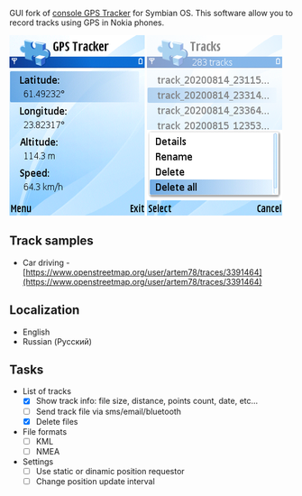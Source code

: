 GUI fork of [console GPS Tracker](https://github.com/artem78/s60-gps-tracker-cli) for Symbian OS. This software allow you to record tracks using GPS in Nokia phones.

![](images/tracking_info.png) ![](images/track_list_with_menu.png)

## Track samples
* Car driving - [https://www.openstreetmap.org/user/artem78/traces/3391464](https://www.openstreetmap.org/user/artem78/traces/3391464)

## Localization
* English
* Russian (Русский)

## Tasks
* List of tracks
   * [x] Show track info: file size, distance, points count, date, etc...
   * [ ] Send track file via sms/email/bluetooth
   * [x] Delete files
* File formats
   * [ ] KML
   * [ ] NMEA
* Settings
   * [ ] Use static or dinamic position requestor
   * [ ] Change position update interval
